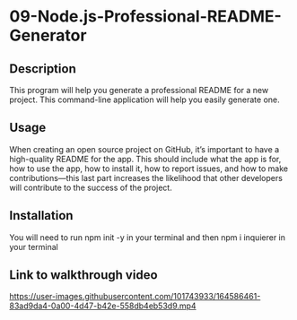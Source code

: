 # 09-Node.js-Professional-README-Generator

## Description
This program will help you generate a professional README for a new project. This command-line application will help you easily generate one.
## Usage
When creating an open source project on GitHub, it’s important to have a high-quality README for the app. This should include what the app is for, how to use the app, how to install it, how to report issues, and how to make contributions—this last part increases the likelihood that other developers will contribute to the success of the project.
## Installation
You will need to run npm init -y in your terminal and then npm i inquierer in your terminal
## Link to walkthrough video
https://user-images.githubusercontent.com/101743933/164586461-83ad9da4-0a00-4d47-b42e-558db4eb53d9.mp4



